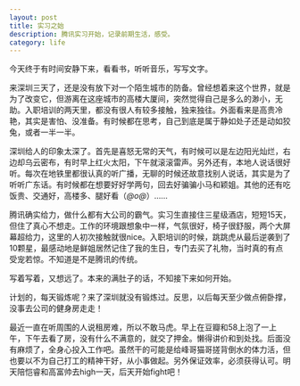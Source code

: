 ```yaml
---
layout: post
title: 实习之始
description: 腾讯实习开始，记录前期生活，感受。
category: life
---
```


今天终于有时间安静下来，看看书，听听音乐，写写文字。

来深圳三天了，还是没有放下对一个陌生城市的防备。曾经想着来这个世界，就是为了改变它，但游离在这座城市的高楼大厦间，突然觉得自己是多么的渺小，无助。入职培训的两天里，都没有很人有较多接触，独来独往。外面看来是高贵冷艳，其实是害怕、没准备。有时候都在思考，自己到底是属于静如处子还是动如狡兔，或者一半一半。

深圳给人的印象太深了。首先是喜怒无常的天气，有时候可以是左边阳光灿烂，右边却乌云密布，有时早上红火太阳，下午就滚滚雷声。另外还有，本地人说话很好听。每次在地铁里都很认真的听广播，无聊的时候还故意找别人说话，其实是为了听听广东话。有时候都在想要好好学两句，回去好骗骗小马和颖姐。其他的还有吃饭贵、交通好，高楼多、腿好看（*@ο@*）……

腾讯确实给力，做什么都有大公司的霸气。实习生直接住三星级酒店，短短15天，但住了真心不想走。工作的环境跟想象中一样，气氛很好，椅子很舒服，两个大屏幕超给力，这里的人初次接触就很nice。入职培训的时候，跳跳虎从最后逆袭到了10颗星，最感动地是鲜姐居然记住了我的生日，专门去买了礼物，当时真的有点受宠若惊。不知道是不是腾讯的传统。

写着写着，又想远了。本来的满肚子的话，不知接下来如何开始。

计划的，每天锻炼呢？来了深圳就没有锻炼过。反思，以后每天至少做点俯卧撑，没事去公司的健身房走走！

最近一直在听周围的人说租房难，所以不敢马虎。早上在豆瓣和58上泡了一上午，下午去看了房，没有什么不满意的，就交了押金。懒得讲价和到处找。后面没有麻烦了，全身心投入工作吧。虽然干的可能是给峰哥猫哥搓背倒水的体力活，但也要以不为自己打工的精神干好，从小事做起。另外保证效率，必须获得认可。明天陪恺睿和高富帅去high一天，后天开始fight吧！

